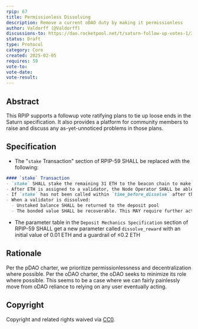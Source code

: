 ```yaml
---
rpip: 67
title: Permissionless Dissolving
description: Remove a current oDAO duty by making it permissionless
author: Valdorff (@Valdorff)
discussions-to: https://dao.rocketpool.net/t/saturn-follow-up-votes-1/3504
status: Draft
type: Protocol
category: Core
created: 2025-02-05
requires: 59
vote-to:
vote-date:
vote-result:
---
```


## Abstract
This RPIP supports a followup vote ratifying plans to tie up loose ends in the Saturn specification. It also provides a platform for community members to raise and discuss any as-yet-unnoticed problems in those plans.

## Specification
- The "`stake` Transaction" section of RPIP-59 SHALL be replaced with the following:
```md
#### `stake` Transaction
- `stake` SHALL stake the remaining 31 ETH to the beacon chain to make a complete validator
- After ETH is assigned to a validator, the Node Operator SHALL be able to call a function to dissolve that validator
- If `stake` has not been called within `time_before_dissolve` after the ETH was assigned to a validator, any user SHALL be able to call a function to dissolve that validator. The user calling this function SHALL receive `dissolve_reward` (taken from validator's Node Operator's bond).
- When a validator is dissolved:
  - Unstaked balance SHALL be returned to the deposit pool
  - The bonded value SHALL be recoverable. This MAY require further action from the node operator. This MAY temporarily require additional ETH from the node operator.
```
- The parameter table in the `Deposit Mechanics Specification` section of RPIP-59 SHALL get a new parameter called `dissolve_reward` with an initial value of 0.01 ETH and a guardrail of ≤0.2 ETH

## Rationale
Per the pDAO charter, we prioritize permissionlessness and decentralization where possible. Per the oDAO charter, the oDAO seeks to minimize its role where possible. This seems to be a case where we can fairly painlessly move from oDAO reliance to relying on any user eventually acting.

## Copyright
Copyright and related rights waived via [CC0](https://creativecommons.org/publicdomain/zero/1.0/).